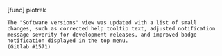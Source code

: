 [func] piotrek

    The "Software versions" view was updated with a list of small
    changes, such as corrected help tooltip text, adjusted notification
    message severity for development releases, and improved badge
    notification displayed in the top menu.
    (Gitlab #1571)
